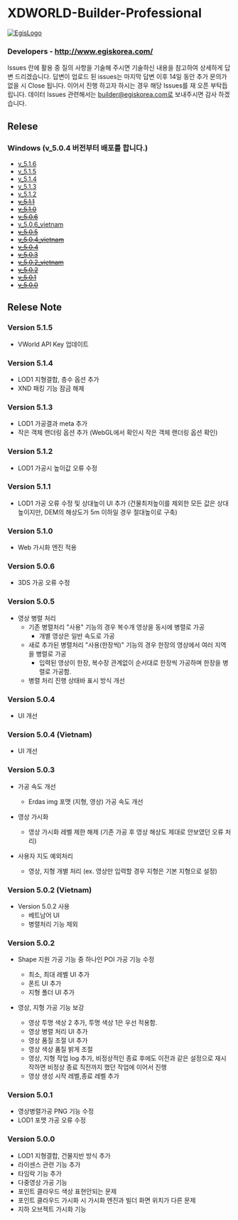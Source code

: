 
# XDWORLD-Builder-Professional

[![EgisLogo](https://user-images.githubusercontent.com/82925313/160987075-ce7eada9-91ca-4b72-beb6-396e142f90a2.png)](http://www.egiskorea.com/)

### Developers - http://www.egiskorea.com/

Issues 란에 활용 중 질의 사항을 기술해 주시면 기술하신 내용을 참고하여 상세하게 답변 드리겠습니다.
답변이 업로드 된 issues는 마지막 답변 이후 14일 동안 추가 문의가 없을 시 Close 됩니다.
이어서 진행 하고자 하시는 경우 해당 Issues를 재 오픈 부탁듭립니다.
데이터 Issues 관련해서는 builder@egiskorea.com로 보내주시면 감사 하겠습니다.

## Relese 
### Windows (v_5.0.4 버전부터 배포를 합니다.)

- [v_5.1.6](https://www.egiscloud.com/builder/product/v_5.1.6.zip)
- [v_5.1.5](https://www.egiscloud.com/builder/product/v_5.1.5.zip)
- [v_5.1.4](https://www.egiscloud.com/builder/product/v_5.1.4.zip)
- [v_5.1.3](https://www.egiscloud.com/builder/product/v_5.1.3.zip)
- [v_5.1.2](https://www.egiscloud.com/builder/product/v_5.1.2.zip)
- ~~[v_5.1.1](https://www.egiscloud.com/builder/product/v_5.1.1.zip)~~
- ~~[v_5.1.0](https://www.egiscloud.com/builder/product/v_5.1.0.zip)~~
- ~~[v_5.0.6](https://www.egiscloud.com/builder/product/v_5.0.6.zip)~~
- [v_5.0.6_vietnam](https://www.egiscloud.com/builder/product/v_5.0.6_vietnam.zip)
- ~~[v_5.0.5](https://www.egiscloud.com/builder/product/v_5.0.5.zip)~~
- ~~[v_5.0.4_vietnam](https://www.dtwincloud.com/builder/product/v_5.0.4_vietnam.zip)~~
- ~~[v_5.0.4](https://www.dtwincloud.com/builder/product/v_5.0.4.zip)~~
- ~~[v_5.0.3]()~~
- ~~[v_5.0.2_vietnam]()~~
- ~~[v_5.0.2]()~~
- ~~[v_5.0.1]()~~
- ~~[v_5.0.0]()~~

## Relese Note

### Version 5.1.5
 * VWorld API Key 업데이트

### Version 5.1.4
 * LOD1 지형결합, 층수 옵션 추가
 * XND 패킹 기능 잠금 해제
   
### Version 5.1.3
 * LOD1 가공결과 meta 추가
 * 작은 객체 랜더링 옵션 추가 (WebGL에서 확인시 작은 객체 랜더링 옵션 확인)

### Version 5.1.2
 * LOD1 가공시 높이값 오류 수정

### Version 5.1.1
 * LOD1 가공 오류 수정 및 상대높이 UI 추가 (건물최저높이를 제외한 모든 값은 상대높이지만, DEM의 해상도가 5m 이하일 경우 절대높이로 구축)
   
### Version 5.1.0
 * Web 가시화 엔진 적용

### Version 5.0.6
 * 3DS 가공 오류 수정
     
### Version 5.0.5
 * 영상 병렬 처리 
   * 기존 병렬처리 "사용" 기능의 경우 복수개 영상을 동시에 병렬로 가공
     * 개별 영상은 일반 속도로 가공
   * 새로 추가된 병렬처리 "사용(한장씩)" 기능의 경우 한장의 영상에서 여러 지역을 병렬로 가공
     * 입력된 영상이 한장, 복수장 관계없이 순서대로 한장씩 가공하며 한장을 병렬로 가공함.
   * 병렬 처리 진행 상태바 표시 방식 개선
       
### Version 5.0.4
 * UI 개선
     
### Version 5.0.4 (Vietnam)
 * UI 개선
       
### Version 5.0.3
 * 가공 속도 개선
   * Erdas img 포맷 (지형, 영상) 가공 속도 개선

 * 영상 가시화 
   * 영상 가시화 레벨 제한 해제 (기존 가공 후 영상 해상도 제대로 안보였던 오류 처리)

 * 사용자 지도 예외처리
   * 영상, 지형 개별 처리 (ex. 영상만 입력할 경우 지형은 기본 지형으로 설정)
     
### Version 5.0.2 (Vietnam)
 * Version 5.0.2 사용
   * 베트남어 UI    
   * 병렬처리 기능 제외
       
### Version 5.0.2
 * Shape 지원 가공 기능 중 하나인 POI 가공 기능 수정
   * 최소, 최대 레벨 UI 추가
   * 폰트 UI 추가
   * 지형 폴더 UI 추가
       
 * 영상, 지형 가공 기능 보강
   * 영상 투명 색상 2 추가, 투명 색상 1은 우선 적용함.
   * 영상 병렬 처리 UI 추가
   * 영상 품질 조절 UI 추가
   * 영상 색상 품질 밝게 조절
   * 영상, 지형 작업 log 추가, 비정상적인 종료 후에도 이전과 같은 설정으로 재시작하면 비정상 종료 직전까지 했던 작업에 이어서 진행
   * 영상 생성 시작 레벨,종료 레벨 추가     
   
### Version 5.0.1
 * 영상병렬가공 PNG 기능 수정
 * LOD1 포맷 가공 오류 수정
   
### Version 5.0.0
 * LOD1 지형결합, 건물지반 방식 추가
 * 라이센스 관련 기능 추가
 * 타임락 기능 추가
 * 다중영상 가공 기능
 * 포인트 클라우드 색상 표현안되는 문제
 * 포인트 클라우드 가시화 시 가시화 엔진과 빌더 화면 위치가 다른 문제
 * 지하 오브젝트 가시화 기능
